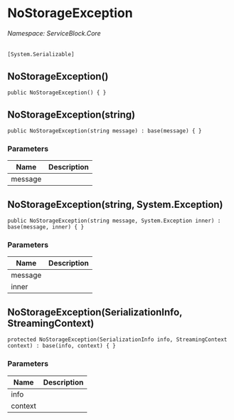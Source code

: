 NoStorageException
======
###### Namespace: ServiceBlock.Core




```
[System.Serializable]
```


NoStorageException()
------

```
public NoStorageException() { }
```


NoStorageException(string)
------

```
public NoStorageException(string message) : base(message) { }
```
### Parameters
Name | Description
--- | ---
message | 


NoStorageException(string, System.Exception)
------

```
public NoStorageException(string message, System.Exception inner) : base(message, inner) { }
```
### Parameters
Name | Description
--- | ---
message | 
inner | 


NoStorageException(SerializationInfo, StreamingContext)
------

```
protected NoStorageException(SerializationInfo info, StreamingContext context) : base(info, context) { }
```
### Parameters
Name | Description
--- | ---
info | 
context | 







